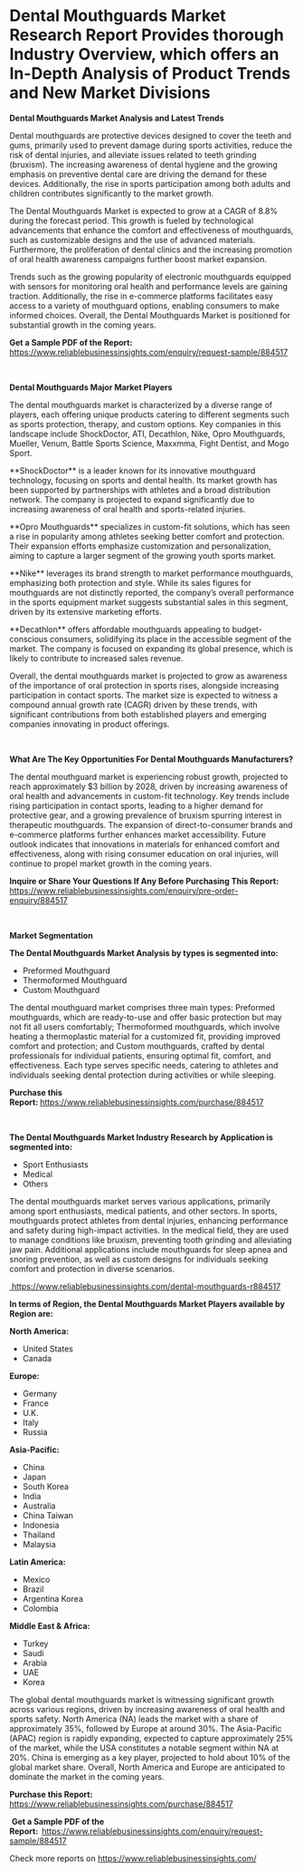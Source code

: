 <p><h1>Dental Mouthguards Market Research Report Provides thorough Industry Overview, which offers an In-Depth Analysis of Product Trends and New Market Divisions</h1></p><p><strong>Dental Mouthguards Market Analysis and Latest Trends</strong></p>
<p><p>Dental mouthguards are protective devices designed to cover the teeth and gums, primarily used to prevent damage during sports activities, reduce the risk of dental injuries, and alleviate issues related to teeth grinding (bruxism). The increasing awareness of dental hygiene and the growing emphasis on preventive dental care are driving the demand for these devices. Additionally, the rise in sports participation among both adults and children contributes significantly to the market growth.</p><p>The Dental Mouthguards Market is expected to grow at a CAGR of 8.8% during the forecast period. This growth is fueled by technological advancements that enhance the comfort and effectiveness of mouthguards, such as customizable designs and the use of advanced materials. Furthermore, the proliferation of dental clinics and the increasing promotion of oral health awareness campaigns further boost market expansion. </p><p>Trends such as the growing popularity of electronic mouthguards equipped with sensors for monitoring oral health and performance levels are gaining traction. Additionally, the rise in e-commerce platforms facilitates easy access to a variety of mouthguard options, enabling consumers to make informed choices. Overall, the Dental Mouthguards Market is positioned for substantial growth in the coming years.</p></p>
<p><strong>Get a Sample PDF of the Report:&nbsp;</strong> <a href="https://www.reliablebusinessinsights.com/enquiry/request-sample/884517?utm_campaign=101&utm_medium=2&utm_source=Github&utm_content=ia&utm_term=07022025&utm_id=dental-mouthguards">https://www.reliablebusinessinsights.com/enquiry/request-sample/884517</a></p>
<p>&nbsp;</p>
<p><strong>Dental Mouthguards Major Market Players</strong></p>
<p><p>The dental mouthguards market is characterized by a diverse range of players, each offering unique products catering to different segments such as sports protection, therapy, and custom options. Key companies in this landscape include ShockDoctor, ATI, Decathlon, Nike, Opro Mouthguards, Mueller, Venum, Battle Sports Science, Maxxmma, Fight Dentist, and Mogo Sport.</p><p>**ShockDoctor** is a leader known for its innovative mouthguard technology, focusing on sports and dental health. Its market growth has been supported by partnerships with athletes and a broad distribution network. The company is projected to expand significantly due to increasing awareness of oral health and sports-related injuries.</p><p>**Opro Mouthguards** specializes in custom-fit solutions, which has seen a rise in popularity among athletes seeking better comfort and protection. Their expansion efforts emphasize customization and personalization, aiming to capture a larger segment of the growing youth sports market.</p><p>**Nike** leverages its brand strength to market performance mouthguards, emphasizing both protection and style. While its sales figures for mouthguards are not distinctly reported, the company’s overall performance in the sports equipment market suggests substantial sales in this segment, driven by its extensive marketing efforts.</p><p>**Decathlon** offers affordable mouthguards appealing to budget-conscious consumers, solidifying its place in the accessible segment of the market. The company is focused on expanding its global presence, which is likely to contribute to increased sales revenue.</p><p>Overall, the dental mouthguards market is projected to grow as awareness of the importance of oral protection in sports rises, alongside increasing participation in contact sports. The market size is expected to witness a compound annual growth rate (CAGR) driven by these trends, with significant contributions from both established players and emerging companies innovating in product offerings.</p></p>
<p>&nbsp;</p>
<p><strong>What Are The Key Opportunities For Dental Mouthguards Manufacturers?</strong></p>
<p><p>The dental mouthguard market is experiencing robust growth, projected to reach approximately $3 billion by 2028, driven by increasing awareness of oral health and advancements in custom-fit technology. Key trends include rising participation in contact sports, leading to a higher demand for protective gear, and a growing prevalence of bruxism spurring interest in therapeutic mouthguards. The expansion of direct-to-consumer brands and e-commerce platforms further enhances market accessibility. Future outlook indicates that innovations in materials for enhanced comfort and effectiveness, along with rising consumer education on oral injuries, will continue to propel market growth in the coming years.</p></p>
<p><strong>Inquire or Share Your Questions If Any Before Purchasing This Report:</strong> <a href="https://www.reliablebusinessinsights.com/enquiry/pre-order-enquiry/884517?utm_campaign=101&utm_medium=2&utm_source=Github&utm_content=ia&utm_term=07022025&utm_id=dental-mouthguards">https://www.reliablebusinessinsights.com/enquiry/pre-order-enquiry/884517</a></p>
<p>&nbsp;</p>
<p><strong>Market Segmentation</strong></p>
<p><strong>The Dental Mouthguards Market Analysis by types is segmented into:</strong></p>
<p><ul><li>Preformed Mouthguard</li><li>Thermoformed Mouthguard</li><li>Custom Mouthguard</li></ul></p>
<p><p>The dental mouthguard market comprises three main types: Preformed mouthguards, which are ready-to-use and offer basic protection but may not fit all users comfortably; Thermoformed mouthguards, which involve heating a thermoplastic material for a customized fit, providing improved comfort and protection; and Custom mouthguards, crafted by dental professionals for individual patients, ensuring optimal fit, comfort, and effectiveness. Each type serves specific needs, catering to athletes and individuals seeking dental protection during activities or while sleeping.</p></p>
<p><strong>Purchase this Report:&nbsp;</strong><a href="https://www.reliablebusinessinsights.com/purchase/884517?utm_campaign=101&utm_medium=2&utm_source=Github&utm_content=ia&utm_term=07022025&utm_id=dental-mouthguards">https://www.reliablebusinessinsights.com/purchase/884517</a></p>
<p>&nbsp;</p>
<p><strong>The Dental Mouthguards Market Industry Research by Application is segmented into:</strong></p>
<p><ul><li>Sport Enthusiasts</li><li>Medical</li><li>Others</li></ul></p>
<p><p>The dental mouthguards market serves various applications, primarily among sport enthusiasts, medical patients, and other sectors. In sports, mouthguards protect athletes from dental injuries, enhancing performance and safety during high-impact activities. In the medical field, they are used to manage conditions like bruxism, preventing tooth grinding and alleviating jaw pain. Additional applications include mouthguards for sleep apnea and snoring prevention, as well as custom designs for individuals seeking comfort and protection in diverse scenarios.</p></p>
<p><a href="https://www.reliablebusinessinsights.com/dental-mouthguards-r884517?utm_campaign=101&utm_medium=2&utm_source=Github&utm_content=ia&utm_term=07022025&utm_id=dental-mouthguards">&nbsp;https://www.reliablebusinessinsights.com/dental-mouthguards-r884517</a></p>
<p><strong>In terms of Region, the Dental Mouthguards Market Players available by Region are:</strong></p>
<p>
    <p> <strong> North America: </strong>
        <ul>
            <li>United States</li>
            <li>Canada</li>
        </ul>
        </p> 
    <p> <strong> Europe: </strong>
        <ul>
            <li>Germany</li>
            <li>France</li>
            <li>U.K.</li>
            <li>Italy</li>
            <li>Russia</li>
        </ul>
        </p> 
    <p> <strong> Asia-Pacific: </strong>
        <ul>
            <li>China</li>
            <li>Japan</li>
            <li>South Korea</li>
            <li>India</li>
            <li>Australia</li>
            <li>China Taiwan</li>
            <li>Indonesia</li>
            <li>Thailand</li>
            <li>Malaysia</li>
        </ul>
        </p> 
    <p> <strong> Latin America: </strong>
        <ul>
            <li>Mexico</li>
            <li>Brazil</li>
            <li>Argentina Korea</li>
            <li>Colombia</li>
        </ul>
        </p> 
    <p> <strong> Middle East & Africa: </strong>
        <ul>
            <li>Turkey</li>
            <li>Saudi</li>
            <li>Arabia</li>
            <li>UAE</li>
            <li>Korea</li>
        </ul>
    </p>
    </p>
<p><p>The global dental mouthguards market is witnessing significant growth across various regions, driven by increasing awareness of oral health and sports safety. North America (NA) leads the market with a share of approximately 35%, followed by Europe at around 30%. The Asia-Pacific (APAC) region is rapidly expanding, expected to capture approximately 25% of the market, while the USA constitutes a notable segment within NA at 20%. China is emerging as a key player, projected to hold about 10% of the global market share. Overall, North America and Europe are anticipated to dominate the market in the coming years.</p></p>
<p><strong>Purchase this Report: </strong><a href="https://www.reliablebusinessinsights.com/purchase/884517?utm_campaign=101&utm_medium=2&utm_source=Github&utm_content=ia&utm_term=07022025&utm_id=dental-mouthguards">https://www.reliablebusinessinsights.com/purchase/884517</a></p>
<p>&nbsp;<strong>Get a Sample PDF of the Report:&nbsp;&nbsp;</strong><a href="https://www.reliablebusinessinsights.com/enquiry/request-sample/884517?utm_campaign=101&utm_medium=2&utm_source=Github&utm_content=ia&utm_term=07022025&utm_id=dental-mouthguards">https://www.reliablebusinessinsights.com/enquiry/request-sample/884517</a></p>
<p><strong></strong></p>
<p>Check more reports on <a href="https://www.reliablebusinessinsights.com/?utm_campaign=101&utm_medium=2&utm_source=Github&utm_content=ia&utm_term=07022025&utm_id=dental-mouthguards">https://www.reliablebusinessinsights.com/</a></p>